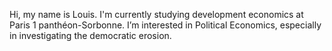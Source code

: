 Hi, my name is Louis. I'm currently studying development economics at Paris 1 panthéon-Sorbonne.
I’m interested in Political Economics, especially in investigating the democratic erosion. 

